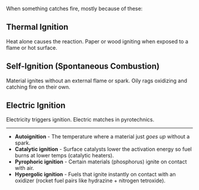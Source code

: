 When something catches fire, mostly because of these:

## Thermal Ignition

Heat alone causes the reaction. Paper or wood igniting when exposed to a flame or hot surface.

## Self-Ignition (Spontaneous Combustion)

Material ignites without an external flame or spark. Oily rags oxidizing and catching fire on their own.

## Electric Ignition

Electricity triggers ignition. Electric matches in pyrotechnics.

---

 - **Autoignition** - The temperature where a material just _goes up_ without a spark. 
 - **Catalytic ignition** - Surface catalysts lower the activation energy so fuel burns at lower temps (catalytic heaters).
 - **Pyrophoric ignition** - Certain materials (phosphorus) ignite on contact with air.
 - **Hypergolic ignition** - Fuels that ignite instantly on contact with an oxidizer (rocket fuel pairs like hydrazine + nitrogen tetroxide).